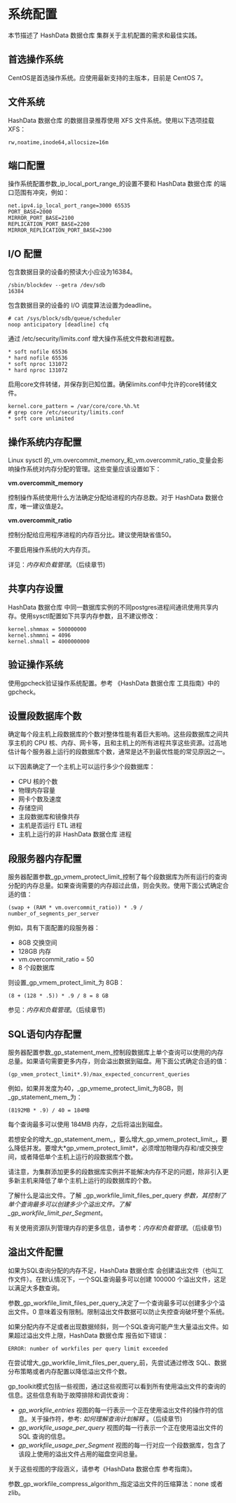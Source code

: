 # 系统配置

本节描述了 HashData 数据仓库 集群关于主机配置的需求和最佳实践。

## 首选操作系统

CentOS是首选操作系统。应使用最新支持的主版本，目前是 CentOS 7。

## 文件系统

HashData 数据仓库 的数据目录推荐使用 XFS 文件系统。使用以下选项挂载 XFS：

```
rw,noatime,inode64,allocsize=16m
```

## 端口配置

操作系统配置参数_ip\_local\_port\_range_的设置不要和 HashData 数据仓库 的端口范围有冲突，例如：

```
net.ipv4.ip_local_port_range=3000 65535
PORT_BASE=2000
MIRROR_PORT_BASE=2100
REPLICATION_PORT_BASE=2200
MIRROR_REPLICATION_PORT_BASE=2300
```

## I/O 配置

包含数据目录的设备的预读大小应设为16384。

```
/sbin/blockdev --getra /dev/sdb
16384
```

包含数据目录的设备的 I/O 调度算法设置为deadline。

```
# cat /sys/block/sdb/queue/scheduler
noop anticipatory [deadline] cfq
```

通过 /etc/security/limits.conf 增大操作系统文件数和进程数。

```
* soft nofile 65536
* hard nofile 65536
* soft nproc 131072
* hard nproc 131072
```

启用core文件转储，并保存到已知位置。确保limits.conf中允许的core转储文件。

```
kernel.core_pattern = /var/core/core.%h.%t
# grep core /etc/security/limits.conf
* soft core unlimited
```

## 操作系统内存配置

Linux sysctl 的_vm.overcommit\_memory_和_vm.overcommit\_ratio_变量会影响操作系统对内存分配的管理。这些变量应该设置如下：

**vm.overcommit\_memory**

控制操作系统使用什么方法确定分配给进程的内存总数。对于 HashData 数据仓库，唯一建议值是2。

**vm.overcommit\_ratio**

控制分配给应用程序进程的内存百分比。建议使用缺省值50。

不要启用操作系统的大内存页。

详见：_内存和负载管理_。（后续章节\)

## 共享内存设置

HashData 数据仓库 中同一数据库实例的不同postgres进程间通讯使用共享内存。使用sysctl配置如下共享内存参数，且不建议修改：

```
kernel.shmmax = 500000000
kernel.shmmni = 4096
kernel.shmall = 4000000000
```

## 验证操作系统

使用gpcheck验证操作系统配置。参考 《HashData 数据仓库 工具指南》中的gpcheck。

## 设置段数据库个数

确定每个段主机上段数据库的个数对整体性能有着巨大影响。这些段数据库之间共享主机的 CPU 核、内存、网卡等，且和主机上的所有进程共享这些资源。过高地估计每个服务器上运行的段数据库个数，通常是达不到最优性能的常见原因之一。

以下因素确定了一个主机上可以运行多少个段数据库：

* CPU 核的个数
* 物理内存容量
* 网卡个数及速度
* 存储空间
* 主段数据库和镜像共存
* 主机是否运行 ETL 进程
* 主机上运行的非 HashData 数据仓库 进程

## 段服务器内存配置

服务器配置参数_gp\_vmem\_protect\_limit_控制了每个段数据库为所有运行的查询分配的内存总量。如果查询需要的内存超过此值，则会失败。使用下面公式确定合适的值：

```
(swap + (RAM * vm.overcommit_ratio)) * .9 / number_of_segments_per_server
```

例如，具有下面配置的段服务器：

* 8GB 交换空间
* 128GB 内存
* vm.overcommit\_ratio = 50
* 8 个段数据库

则设置_gp\_vmem\_protect\_limit_为 8GB：

```
(8 + (128 * .5)) * .9 / 8 = 8 GB
```

参见：_内存和负载管理_。（后续章节\)

## SQL语句内存配置

服务器配置参数_gp\_statement\_mem_控制段数据库上单个查询可以使用的内存总量。如果语句需要更多内存，则会溢出数据到磁盘。用下面公式确定合适的值：

```
(gp_vmem_protect_limit*.9)/max_expected_concurrent_queries
```

例如，如果并发度为40，_gp\_vmeme\_protect\_limit_为8GB，则_gp\_statement\_mem_为：

```
(8192MB * .9) / 40 = 184MB
```

每个查询最多可以使用 184MB 内存，之后将溢出到磁盘。

若想安全的增大_gp\_statement\_mem_，要么增大_gp\_vmem\_protect\_limit_，要么降低并发。要增大\*gp\_vmem\_protect\_limit\*，必须增加物理内存和/或交换空间，或者降低单个主机上运行的段数据库个数。

请注意，为集群添加更多的段数据库实例并不能解决内存不足的问题，除非引入更多新主机来降低了单个主机上运行的段数据库的个数。

了解什么是溢出文件。了解 _gp\_workfile\_limit\_files\_per\_query _参数，其控制了单个查询最多可以创建多少个溢出文件。了解_gp\_workfile\_limit\_per\_Segment_。

有关使用资源队列管理内存的更多信息，请参考：_内存和负载管理_。（后续章节\)

## 溢出文件配置

如果为SQL查询分配的内存不足，HashData 数据仓库 会创建溢出文件（也叫工作文件）。在默认情况下，一个SQL查询最多可以创建 100000 个溢出文件，这足以满足大多数查询。

参数_gp\_workfile\_limit\_files\_per\_query_决定了一个查询最多可以创建多少个溢出文件。0 意味着没有限制。限制溢出文件数据可以防止失控查询破坏整个系统。

如果分配内存不足或者出现数据倾斜，则一个SQL查询可能产生大量溢出文件。如果超过溢出文件上限，HashData 数据仓库 报告如下错误：

```
ERROR: number of workfiles per query limit exceeded
```

在尝试增大_gp\_workfile\_limit\_files\_per\_query_前，先尝试通过修改 SQL、数据分布策略或者内存配置以降低溢出文件个数。

gp\_toolkit模式包括一些视图，通过这些视图可以看到所有使用溢出文件的查询的信息。这些信息有助于故障排除和调优查询：

* _gp\_workfile\_entries_
  视图的每一行表示一个正在使用溢出文件的操作符的信息。关于操作符，参考:
  _如何理解查询计划解释_
  。（后续章节\)
* _gp\_workfile\_usage\_per\_query_
  视图的每一行表示一个正在使用溢出文件的 SQL 查询的信息。
* _gp\_workfile\_usage\_per\_Segment_
  视图的每一行对应一个段数据库，包含了该段上使用的溢出文件占用的磁盘空间总量。

关于这些视图的字段涵义，请参考《HashData 数据仓库 参考指南》。

参数_gp\_workfile\_compress\_algorithm_指定溢出文件的压缩算法：none 或者 zlib。

